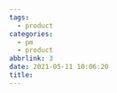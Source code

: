 ```yaml
---
tags:
  - product
categories:
  - pm
  - product
abbrlink: 3
date: 2021-05-11 10:06:20
title:
---
```



<!--more-->